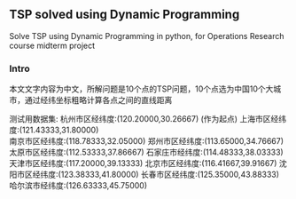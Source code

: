 ## TSP solved using Dynamic Programming 
Solve TSP using Dynamic Programming in python, for Operations Research course midterm project

### Intro
本文文字内容为中文，所解问题是10个点的TSP问题，10个点选为中国10个大城市，通过经纬坐标粗略计算各点之间的直线距离

测试用数据集:
杭州市区经纬度:(120.20000,30.26667)     (作为起点)
上海市区经纬度:(121.43333,31.80000)   
南京市区经纬度:(118.78333,32.05000)
郑州市区经纬度:(113.65000,34.76667)
太原市区经纬度:(112.53333,37.86667)
石家庄市经纬度:(114.48333,38.03333)
天津市区经纬度:(117.20000,39.13333)
北京市区经纬度:(116.41667,39.91667)
沈阳市区经纬度:(123.38333,41.80000)
长春市区经纬度:(125.35000,43.88333)
哈尔滨市经纬度:(126.63333,45.75000)
